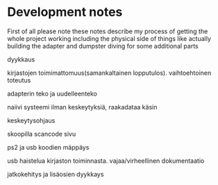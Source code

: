 # Development notes

First of all please note these notes describe my process of getting the whole project working including the physical side of things like actually building the adapter and dumpster diving for some additional parts


dyykkaus

kirjastojen toimimattomuus(samankaltainen lopputulos). vaihtoehtoinen toteutus

adapterin teko ja uudelleenteko

naiivi systeemi ilman keskeytyksiä, raakadataa käsin

keskeytysohjaus

skoopilla scancode sivu

ps2 ja usb koodien mäppäys

usb haistelua kirjaston toiminnasta. vajaa/virheellinen dokumentaatio

jatkokehitys ja lisäosien dyykkays
